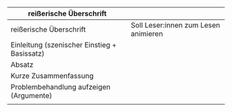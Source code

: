 | reißerische Überschrift                      |                                      |
| -------------------------------------------- | ------------------------------------ |
| reißerische Überschrift                      | Soll Leser:innen zum Lesen animieren |
| Einleitung (szenischer Einstieg + Basissatz) |                                      |
| Absatz                                       |                                      |
| Kurze Zusammenfassung                        |                                      |
| Problembehandlung aufzeigen (Argumente)      |                                      |
|                                              |                                      |

